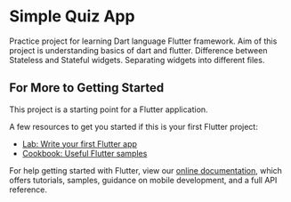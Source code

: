 # Simple Quiz App

Practice project for learning Dart language Flutter framework. Aim of this project is understanding basics of dart and flutter. 
Difference between Stateless and Stateful widgets. Separating widgets into different files.

## For More to Getting Started

This project is a starting point for a Flutter application.

A few resources to get you started if this is your first Flutter project:

- [Lab: Write your first Flutter app](https://flutter.dev/docs/get-started/codelab)
- [Cookbook: Useful Flutter samples](https://flutter.dev/docs/cookbook)

For help getting started with Flutter, view our
[online documentation](https://flutter.dev/docs), which offers tutorials,
samples, guidance on mobile development, and a full API reference.
